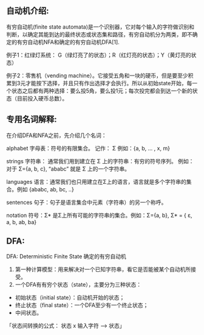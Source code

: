 ## 自动机介绍:
有穷自动机(finite state automata)是一个识别器，它对每个输入的字符做识别和判断，以确定其能到达的最终状态或状态集和路径，有穷自动机分为两类，即不确定的有穷自动机NFA和确定的有穷自动机DFA[1].

例子1：红绿灯系统： G（绿灯亮了的状态）；R（红灯亮的状态）；Y（黄灯亮的状态）

例子2：零售机（vending machine）。它接受五角和一块的硬币，但是要至少积累到3元才能按下选择，并且只有作出选择才会执行。所以从初始state开始，每一个状态之后都有两种选择：要么投5角，要么投1元；每次投完都会到达一个新的状态（目前投入硬币总数）。

## 专用名词解释:
在介绍DFA和NFA之前，先介绍几个名词：

alphabet 字母表：符号的有限集合。 记作： Σ 例如：{a, b, ... , x, m}

strings 字符串： 通常我们用到建立在 Σ 上的字符串：有穷的符号序列。 例如：对于 Σ={a, b, c}, “ababc” 就是 Σ 上的一个字符串。

languages 语言：通常我们也只用建立在Σ上的语言，语言就是多个字符串的集合。例如 {ababc, ab, bc, ..}

sentences 句子：句子是语言集合中元素（字符串）的另一个称呼。

notation 符号：Σ* 是Σ上所有可能的字符串的集合。例如：Σ={a, b}, Σ* = { ε, a, b, ab, ba}

## DFA:
DFA: Deterministic Finite State 确定的有穷自动机

1. 第一种计算模型：用来解决对一个已知字符串，看它是否能被某个自动机所接受。
2. 一个DFA有有穷个状态（state），主要分为三种状态：

- 初始状态（initial state）：自动机开始的状态；
- 终止状态（final state）：一个DFA至少有一个终止状态；
- 中间状态。

「状态间转换的公式： 状态 x 输入字符 --> 状态」
